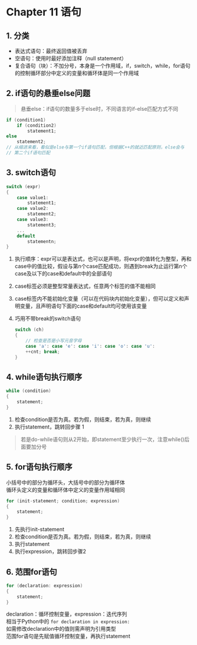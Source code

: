 # Chapter 11 语句

## 1. 分类

- 表达式语句：最终返回值被丢弃
- 空语句：使用时最好添加注释（null statement）
- 复合语句（块）：不加分号，本身是一个作用域，if，switch，while，for语句的控制循环部分中定义的变量和循环体是同一个作用域

## 2. if语句的悬垂else问题

> 悬垂else：if语句的数量多于else时，不同语言的if-else匹配方式不同

```C++
if (condition1)
    if (condition2)
        statement1;
else
    statement2;
// 从缩进来看，看似是else与第一个if语句匹配，但根据C++的就近匹配原则，else会与
// 第二个if语句匹配
```

## 3. switch语句

```C++
switch (expr)
{
    case value1:
        statement1;
    case value2:
        statement2;
    case value3:
        statement3;
    ...
    default
        statementn;
}
```

1. 执行顺序：expr可以是表达式，也可以是声明，将expr的值转化为整型，再和case中的值比较，假设与第n个case匹配成功，则遇到break为止运行第n个case及以下的case和default中的全部语句
2. case标签必须是整型常量表达式，任意两个标签的值不能相同
3. case标签内不能初始化变量（可以在代码块内初始化变量），但可以定义和声明变量，且声明语句下面的case和default均可使用该变量
4. 巧用不带break的switch语句

    ```C++
    switch (ch)
    {
        // 检查是否是小写元音字母
        case 'a': case 'e': case 'i': case 'o': case 'u':
        ++cnt; break;
    }
    ```

## 4. while语句执行顺序

```C++
while (condition) 
{
    statement;
}
```

1. 检查condition是否为真。若为假，则结束，若为真，则继续
2. 执行statement，跳转回步骤 1

> 若是do-while语句则从2开始，即statement至少执行一次，注意while()后面要加分号

## 5. for语句执行顺序

小括号中的部分为循环头，大括号中的部分为循环体  
循环头定义的变量和循环体中定义的变量作用域相同

```C++
for (init-statement; condition; expression) 
{
    statement;
}
```

1. 先执行init-statement
2. 检查condition是否为真。若为假，则结束，若为真，则继续
3. 执行statement
4. 执行expression，跳转回步骤2

## 6. 范围for语句

```C++
for (declaration: expression) 
{
    statement;
}
```

declaration：循环控制变量，expression：迭代序列  
相当于Python中的 `for declaration in expression:`  
如需修改declaration中的值则需声明为引用类型  
范围for语句是先赋值循环控制变量，再执行statement

